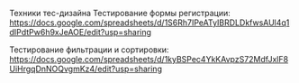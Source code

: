 Техники тес-дизайна
Тестирование формы регистрации:
https://docs.google.com/spreadsheets/d/1S6Rh7IPeATyIBRDLDkfwsAUl4q1dIPdtPw6h9xJeAOE/edit?usp=sharing


Тестирование фильтрации и сортировки:
https://docs.google.com/spreadsheets/d/1kyBSPec4YkKAvpzS72MdfJxlF8UiHrgqDnNOQvgmKz4/edit?usp=sharing
